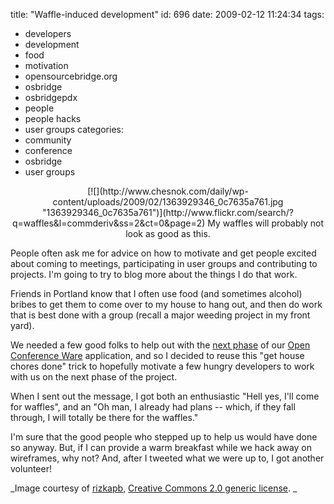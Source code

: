 title: "Waffle-induced development"
id: 696
date: 2009-02-12 11:24:34
tags: 
- developers
- development
- food
- motivation
- opensourcebridge.org
- osbridge
- osbridgepdx
- people
- people hacks
- user groups
categories: 
- community
- conference
- osbridge
- user groups

<center>[![](http://www.chesnok.com/daily/wp-content/uploads/2009/02/1363929346_0c7635a761.jpg "1363929346_0c7635a761")](http://www.flickr.com/search/?q=waffles&#038;l=commderiv&#038;ss=2&#038;ct=0&#038;page=2)
My waffles will probably not look as good as this.</center>

People often ask me for advice on how to motivate and get people excited about coming to meetings, participating in user groups and contributing to projects. I'm going to try to blog more about the things I do that work.

Friends in Portland know that I often use food (and sometimes alcohol) bribes to get them to come over to my house to hang out, and then do work that is best done with a group (recall a major weeding project in my front yard). 

We needed a few good folks to help out with the [next phase](http://opensourcebridge.org/planning/teams/tech/tasks) of our [Open Conference Ware](http://opensourcebridge.org/events/2009/proposals/) application, and so I decided to reuse this "get house chores done" trick to hopefully motivate a few hungry developers to work with us on the next phase of the project. 

When I sent out the message, I got both an enthusiastic "Hell yes, I'll come for waffles", and an "Oh man, I already had plans -- which, if they fall through, I will totally be there for the waffles."

I'm sure that the good people who stepped up to help us would have done so anyway.  But, if I can provide a warm breakfast while we hack away on wireframes, why not? And, after I tweeted what we were up to, I got another volunteer!

_Image courtesy of [rizkapb](http://www.flickr.com/people/rizkapb/), [Creative Commons 2.0 generic license](http://creativecommons.org/licenses/by/2.0/deed.en). _
